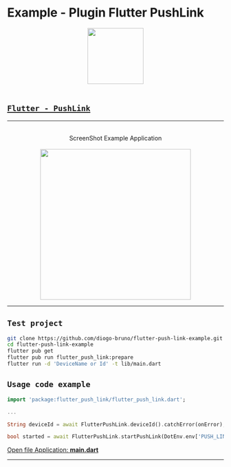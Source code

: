 # Example - Plugin Flutter PushLink

<p align="center">
  <img src="https://pushlink.com/javax.faces.resource/images/site/logo-verde.png.xhtml?ln=pushlink" height='130' />
  </br>
  </br>
</p>

## <a href="https://github.com/diogo-bruno/flutter-push-link">`Flutter - PushLink`</a>

---

<p align="center">
<br>
ScreenShot Example Application
<br>
<br>
<img src="https://user-images.githubusercontent.com/11491923/110528491-f8d5bf80-80f6-11eb-838d-10f5f19f5f1d.png" width="350" />
</p>

---

## `Test project`

```sh
git clone https://github.com/diogo-bruno/flutter-push-link-example.git
cd flutter-push-link-example
flutter pub get
flutter pub run flutter_push_link:prepare
flutter run -d 'DeviceName or Id' -t lib/main.dart
```

## `Usage code example`

```dart
import 'package:flutter_push_link/flutter_push_link.dart';

...

String deviceId = await FlutterPushLink.deviceId().catchError(onError);

bool started = await FlutterPushLink.startPushLink(DotEnv.env['PUSH_LINK_API_KEY'], deviceId).catchError(onError);

```

<a target="_blank" href="https://github.com/diogo-bruno/flutter-push-link-example/blob/master/lib/main.dart">Open file Application: <b>main.dart</b></a>

---
